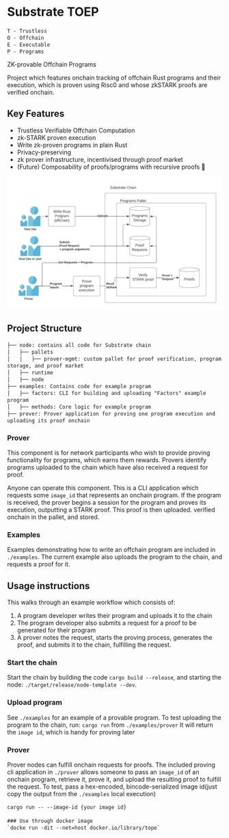 # Substrate TOEP
    T - Trustless
    O - Offchain
    E - Executable
    P - Programs

ZK-provable Offchain Programs

Project which features onchain tracking of offchain Rust programs and their execution, which is proven using Risc0 and whose zkSTARK proofs are verified onchain.

## Key Features
- Trustless Verifiable Offchain Computation
- zk-STARK proven execution
- Write zk-proven programs in plain Rust
- Privacy-preserving
- zk prover infrastructure, incentivised through proof market
- (Future) Composability of proofs/programs with recursive proofs 🤯


![Alt text](./diagrams/diagram.png "diagram")

## Project Structure
```
├── node: contains all code for Substrate chain
│   ├── pallets
│   │   ├── prover-mgmt: custom pallet for proof verification, program storage, and proof market
│   ├── runtime
│   ├── node
├── examples: Contains code for example program
│   ├── factors: CLI for building and uploading "Factors" example program
│   ├── methods: Core logic for example program
├── prover: Prover application for proving one program execution and uploading its proof onchain
```

### Prover
This component is for network participants who wish to provide proving functionality for programs, which earns them rewards. Provers identify programs uploaded to the chain which have also received a request for proof.

Anyone can operate this component. This is a CLI application which requests some `image_id` that represents an onchain program. If the program is received, the prover begins a session for the program and proves its execution, outputting a STARK proof. This proof is then uploaded. verified onchain in the pallet, and stored.

### Examples
Examples demonstrating how to write an offchain program are included in `./examples`. The current example also uploads the program to the chain, and requests a proof for it.

## Usage instructions
This walks through an example workflow which consists of:
1. A program developer writes their program and uploads it to the chain
2. The program developer also submits a request for a proof to be generated for their program
3. A prover notes the request, starts the proving process, generates the proof, and submits it to the chain, fulfilling the request.

### Start the chain
Start the chain by building the code `cargo build --release`, and starting the node: `./target/release/node-template --dev`.

### Upload program
See `./examples` for an example of a provable program. To test uploading the program to the chain, run:
```cargo run```
from `./examples/prover`
It will return the `image id`, which is handy for proving later

### Prover
Prover nodes can fulfill onchain requests for proofs. The included proving cli application in `./prover` allows someone to pass an `image_id` of an onchain program, retrieve it, prove it, and upload the resulting proof to fulfill the request. To test, pass a hex-encoded, bincode-serialized image id(just copy the output from the `./examples` local execution)
```
cargo run -- --image-id {your image id}

### Use through docker image
`docke run -dit --net=host docker.io/library/tope`


